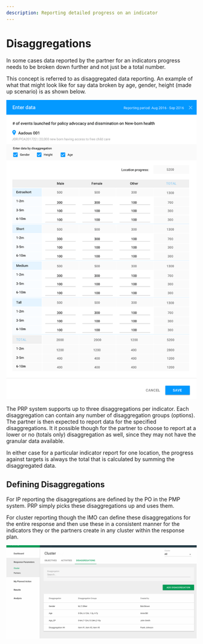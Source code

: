 ```yaml
---
description: Reporting detailed progress on an indicator
---
```


# Disaggregations

In some cases data reported by the partner for an indicators progress needs to be broken down further and not just be a total number.

This concept is referred to as disaggregated data reporting. An example of what that might look like for say data broken by age, gender, height \(made up scenario\) is as shown below.

![Entering disaggregated data for a indicator report for a particular location.](../../.gitbook/assets/reporting-ip-enter-data_02_copy.png)

The PRP system supports up to three disaggregations per indicator. Each disaggregation can contain any number of disaggregation groups \(options\). The partner is then expected to report data for the specified disaggregations. It it possible though for the partner to choose to report at a lower or no \(totals only\) disaggregation as well, since they may not have the granular data available.

In either case for a particular indicator report for one location, the progress against targets is always the total that is calculated by summing the disaggregated data.

## Defining Disaggregations

For IP reporting the disaggregations are defined by the PO in the PMP system. PRP simply picks these disaggregations up and uses them.

For cluster reporting though the IMO can define these disaggregations for the entire response and then use these in a consistent manner for the indicators they or the partners create in any cluster within the response plan.

![Defining disaggregations for the entire response plan](../../.gitbook/assets/emergency-pp_-_disaggregations.png)



